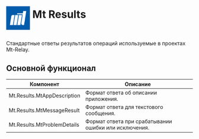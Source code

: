 # <p><img src="../../iconMt.png" width="64px" height="64px" align="middle" /> Mt Results</p>

Стандартные ответы результатов операций используемые в проектах Mt-Relay.

## Основной функционал

| Компонент                   | Описание                                              |
|-----------------------------|-------------------------------------------------------|
| Mt.Results.MtAppDescription | Формат ответа об описании приложения.                 |
| Mt.Results.MtMessageResult  | Формат ответа для текстового сообщения.               |
| Mt.Results.MtProblemDetails | Формат ответа при срабатывании ошибки или исключения. |